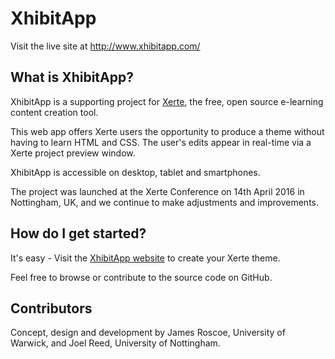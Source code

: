 # XhibitApp

Visit the live site at http://www.xhibitapp.com/

## What is XhibitApp?

XhibitApp is a supporting project for [Xerte](http://www.xerte.org.uk), the free, open source e-learning content creation tool.

This web app offers Xerte users the opportunity to produce a theme without having to learn HTML and CSS. The user's edits appear in real-time via a Xerte project preview window.

XhibitApp is accessible on desktop, tablet and smartphones.

The project was launched at the Xerte Conference on 14th April 2016 in Nottingham, UK, and we continue to make adjustments and improvements.

## How do I get started?

It's easy - Visit the [XhibitApp website](http://www.xhibitapp.com/) to create your Xerte theme.

Feel free to browse or contribute to the source code on GitHub.

## Contributors

Concept, design and development by James Roscoe, University of Warwick, and Joel Reed, University of Nottingham.